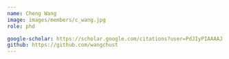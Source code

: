 ```yaml
---
name: Cheng Wang
image: images/members/c_wang.jpg
role: phd

google-scholar: https://scholar.google.com/citations?user=PdJIyPIAAAAJ
github: https://github.com/wangchust
---
```

